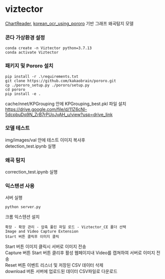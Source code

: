 # viztector
[ChartReader](https://github.com/zhiqic/ChartReader), [korean_ocr_using_pororo](https://github.com/black7375/korean_ocr_using_pororo)
기반 그래프 왜곡탐지 모델

### 콘다 가상환경 설정

~~~
conda create -n Viztector python=3.7.13
conda activate Viztector
~~~

### 패키지 및 Pororo 설치

~~~
pip install -r .\requirements.txt
git clone https://github.com/kakaobrain/pororo.git
cp ./pororo_setup.py ./pororo/setup.py
cd pororo
pip install -e .
~~~

cache/nnet/KPGrouping 안에 KPGrouping_best.pkl 파일 설치  
https://drive.google.com/file/d/11Z6cNl-5dcpbuDq9N_ZrB7rPUoJvAH_u/view?usp=drive_link  
  
### 모델 테스트  

img/images/val 안에 테스트 이미지 복사후  
detection_test.ipynb 실행  
  
### 왜곡 탐지  

correction_test.ipynb 실행  

### 익스텐션 사용
서버 실행  
~~~
python server.py  
~~~
크롬 익스텐션 설치  
~~~
확장 - 확장 관리 - 압축 풀린 파일 로드 - Viztector_CE 폴더 선택
Image and Video Capture Extension
Start 버튼 클릭후 이미지 클릭
~~~

Start 버튼 이미지 클릭시 서버로 이미지 전송  
Capture 버튼 Start 버튼 클리후 활성 웹페이지내 Video를 캡쳐하여 서버로 이미지 전송  
Reset 버튼 이벤트 리스너 및 저장된 CSV 데이터 삭제  
download 버튼 서버에 업로드된 데이터 CSV파일로 다운로드  

